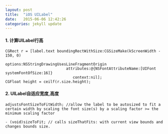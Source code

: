 ```yaml
---
layout: post
title:  "iOS UILabel"
date:   2015-06-06 12:42:26
categories: jekyll update
---
```


#### 1. 计算UILabel行高

    CGRect r = [label.text boundingRectWithSize:CGSizeMake(kScreenWidth - 150, 0)
                                  options:NSStringDrawingUsesLineFragmentOrigin
                               attributes:@{NSFontAttributeName:[UIFont systemFontOfSize:16]}
                                  context:nil];
    CGFloat height = ceilf(r.size.height);

#### 2. UILabel自适应宽度,高度

	adjustsFontSizeToFitWidth; //allow the label to be autosized to fit a certain width by scaling the font size(s) by a scaling factor >= the minimum scaling factor

	- (void)sizeToFit; // calls sizeThatFits: with current view bounds and changes bounds size.


[jekyll]:      http://jekyllrb.com
[jekyll-gh]:   https://github.com/jekyll/jekyll
[jekyll-help]: https://github.com/jekyll/jekyll-help















	